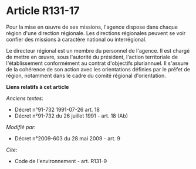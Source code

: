 # Article R131-17

Pour la mise en œuvre de ses missions, l'agence dispose dans chaque région d'une direction régionale. Les directions
régionales peuvent se voir confier des missions à caractère national ou interrégional. 

Le directeur régional est un membre du personnel de l'agence. Il est chargé de mettre en œuvre, sous l'autorité du président,
l'action territoriale de l'établissement conformément au contrat d'objectifs pluriannuel. Il s'assure de la cohérence de son
action avec les orientations définies par le préfet de région, notamment dans le cadre du comité régional d'orientation.

**Liens relatifs à cet article**

_Anciens textes_:

  - Décret n°91-732 1991-07-26 art. 18
  - Décret n°91-732 du 26 juillet 1991 - art. 18 (Ab)

_Modifié par_:

  - Décret n°2009-603 du 28 mai 2009 - art. 9

_Cite_:

  - Code de l'environnement - art. R131-9
